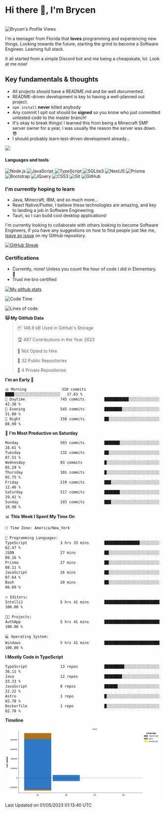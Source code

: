 # Hi there 👋, I'm Brycen

<br>
<img src="https://komarev.com/ghpvc/?username=BrycensRanch" alt="Brycen's Profile Views" />

I'm a teenager from Florida that **loves** programming and experiencing new things. Looking towards the future, starting the grind to become a Software Engineer. Learning full stack.

It all started from a simple Discord bot and me being a cheapskate, lol. Look at me now!

## Key fundamentals & thoughts

- All projects should have a README.md and be well documented.
- README-driven development is key to having a well-planned out project.
- `npm install` **never** killed anybody
- Any commit I spit out should be **signed** so you know who just committed untested code to the master branch!
- It's okay to break things! I learned this from being a Minecraft SMP server owner for a year, I was usually the reason the server was down. 😎
- I should probably learn test-driven development already...

<img src="https://res.cloudinary.com/practicaldev/image/fetch/s--OoBLh7-Q--/c_limit%2Cf_auto%2Cfl_progressive%2Cq_auto%2Cw_880/https://cdn-images-1.medium.com/max/1614/1%2A8BlqJ8lNVZzuRjAg1mZ50w.png" height="400"/>

<h4>Languages and tools</h4>
<p>
  <img src="https://img.shields.io/badge/node.js%20-%2343853D.svg?&style=for-the-badge&logo=node.js&logoColor=white" alt="Node.js" />
  <img src="https://img.shields.io/badge/javascript%20-%23323330.svg?&style=for-the-badge&logo=javascript&logoColor=%23F7DF1E" alt="JavaScript" />
  <img src="https://img.shields.io/badge/typescript%20-%23323330.svg?&style=for-the-badge&logo=typescript&logoColor=#3467eb" alt="TypeScript" />
  <img src="https://img.shields.io/badge/sqlite3%20-%23323330.svg?&style=for-the-badge&logo=sqlite&logoColor=#3467eb" alt="SQLite3" />
  <img src="https://img.shields.io/badge/Next.JS%20-%23323330.svg?&style=for-the-badge&logo=next.js&logoColor=#3467eb" alt="NextJS" />
  <img src="https://img.shields.io/badge/Prisma%20-%23323330.svg?&style=for-the-badge&logo=prisma&logoColor=#3467eb" alt="Prisma" />
  <img src="https://img.shields.io/badge/bootstrap%20-%23323330.svg?&style=for-the-badge&logo=bootstrap" alt="Bootstrap" />
  <img src="https://img.shields.io/badge/jquery%20-%23323330.svg?&style=for-the-badge&logo=jquery" alt="JQuery" />
  <img src="https://img.shields.io/badge/css3%20-%23323330.svg?&style=for-the-badge&logo=css3" alt="CSS3" />
  <img src="https://img.shields.io/badge/git%20-%23323330.svg?&style=for-the-badge&logo=git" alt="Git" />
  <img src="https://img.shields.io/badge/github%20-%23323330.svg?&style=for-the-badge&logo=github" alt="GitHub" />
</p>

### I'm currently hoping to learn

- Java, Minecraft, IBM, and so much more...
- React Native/Flutter, I believe these technologies are amazing, and key to landing a job in Software Engineering.
- Tauri, so I can build cool desktop applications!

 I'm currently looking to collaborate with others looking to become Software Engineers, if you have any suggestions on how to find people just like me, [leave an issue](https://github.com/BrycensRanch/BrycensRanch/issues/new) on my GitHub repository.
 
 <p><a href="https://git.io/streak-stats"><img src="https://streak-stats.demolab.com?user=BrycensRanch&amp;theme=dark&amp;hide_border=true&amp;fire=EB5454&amp;ring=0CEB19" alt="GitHub Streak"></a></p>


### Certifications

- Currently, none! Unless you count the hour of code I did in Elementary. 🤣
- Trust me bro certified

<a href="https://github.com/anuraghazra/github-readme-stats">
  <img align="center" src="https://github-readme-stats.anuraghazra1.vercel.app/api?username=BrycensRanch&show_icons=true&line_height=27&include_all_commits=true" alt="My github stats" />
</a>

<!--START_SECTION:waka-->
![Code Time](http://img.shields.io/badge/Code%20Time-254%20hrs%2033%20mins-blue)

![Lines of code](https://img.shields.io/badge/From%20Hello%20World%20I%27ve%20Written-996.5%20thousand%20lines%20of%20code-blue)

**🐱 My GitHub Data** 

> 📦 146.9 kB Used in GitHub's Storage 
 > 
> 🏆 487 Contributions in the Year 2023
 > 
> 🚫 Not Opted to Hire
 > 
> 📜 32 Public Repositories 
 > 
> 🔑 4 Private Repositories 
 > 
**I'm an Early 🐤** 

```text
🌞 Morning                310 commits         ████░░░░░░░░░░░░░░░░░░░░░   17.63 % 
🌆 Daytime                745 commits         ███████████░░░░░░░░░░░░░░   42.38 % 
🌃 Evening                545 commits         ████████░░░░░░░░░░░░░░░░░   31.00 % 
🌙 Night                  158 commits         ██░░░░░░░░░░░░░░░░░░░░░░░   08.99 % 
```
📅 **I'm Most Productive on Saturday** 

```text
Monday                   503 commits         ███████░░░░░░░░░░░░░░░░░░   28.61 % 
Tuesday                  132 commits         ██░░░░░░░░░░░░░░░░░░░░░░░   07.51 % 
Wednesday                93 commits          █░░░░░░░░░░░░░░░░░░░░░░░░   05.29 % 
Thursday                 101 commits         █░░░░░░░░░░░░░░░░░░░░░░░░   05.75 % 
Friday                   219 commits         ███░░░░░░░░░░░░░░░░░░░░░░   12.46 % 
Saturday                 517 commits         ███████░░░░░░░░░░░░░░░░░░   29.41 % 
Sunday                   193 commits         ███░░░░░░░░░░░░░░░░░░░░░░   10.98 % 
```


📊 **This Week I Spent My Time On** 

```text
🕑︎ Time Zone: America/New_York

💬 Programming Languages: 
TypeScript               3 hrs 33 mins       ████████████████░░░░░░░░░   62.47 % 
JSON                     27 mins             ██░░░░░░░░░░░░░░░░░░░░░░░   08.16 % 
Prisma                   27 mins             ██░░░░░░░░░░░░░░░░░░░░░░░   08.11 % 
JavaScript               26 mins             ██░░░░░░░░░░░░░░░░░░░░░░░   07.64 % 
Bash                     20 mins             ██░░░░░░░░░░░░░░░░░░░░░░░   06.09 % 

🔥 Editors: 
IntelliJ                 5 hrs 41 mins       █████████████████████████   100.00 % 

🐱‍💻 Projects: 
AuthApp                  5 hrs 41 mins       █████████████████████████   100.00 % 

💻 Operating System: 
Windows                  5 hrs 41 mins       █████████████████████████   100.00 % 
```

**I Mostly Code in TypeScript** 

```text
TypeScript               13 repos            █████████░░░░░░░░░░░░░░░░   36.11 % 
Java                     12 repos            ████████░░░░░░░░░░░░░░░░░   33.33 % 
JavaScript               8 repos             ██████░░░░░░░░░░░░░░░░░░░   22.22 % 
Astro                    1 repo              █░░░░░░░░░░░░░░░░░░░░░░░░   02.78 % 
Dockerfile               1 repo              █░░░░░░░░░░░░░░░░░░░░░░░░   02.78 % 
```



**Timeline**

![Lines of Code chart](https://raw.githubusercontent.com/BrycensRanch/BrycensRanch/main/assets/bar_graph.png)


 Last Updated on 01/05/2023 01:13:40 UTC
<!--END_SECTION:waka-->

<!--
**BrycensRanch/BrycensRanch** is a ✨ _special_ ✨ repository because its `README.md` (this file) appears on your GitHub profile.

Here are some ideas to get you started:

- 🔭 I’m currently working on ...
- 🌱 I’m currently learning ...
- 👯 I’m looking to collaborate on ...
- 🤔 I’m looking for help with ...
- 💬 Ask me about ...
- 📫 How to reach me: ...
- 😄 Pronouns: ...
- ⚡ Fun fact: ...
-->
